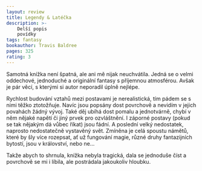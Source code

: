```yaml
---
layout: review
title: Legendy & Latéčka
description: >- 
    Delší popis
    povídky
tags: fantasy
bookauthor: Travis Baldree
pages: 325
rating: 3
---
```


Samotná knížka není špatná, ale ani mě nijak neuchvátila. Jedná se o velmi oddechové, jednoduché a originální fantasy s příjemnou atmosférou. Avšak je pár věcí, s kterými si autor neporadil úplně nejlépe. 

Rychlost budování vztahů mezi postavami je nerealistická, tím pádem se s nimi těžko ztotožňuje. Navíc jsou popsány dost povrchově a nevidím v jejich povahách žádný vývoj. Také děj ubíhá dost pomalu a jednotvárně, chybí v něm nějaké napětí či jiný prvek pro ozvláštnění. I záporné postavy (pokud se tak nějakým dá vůbec říkat) jsou fádní. A poslední velký nedostatek, naprosto nedostatečně vystavěný svět. Zmíněna je celá spoustu námětů, které by šly více rozepsat, ať už fungování magie, různé druhy fantazijních bytostí, jsou v království, nebo ne...

Takže abych to shrnula, knížka nebyla tragická, dala se jednoduše číst a povrchově se mi i líbila, ale postrádala jakoukoliv hloubku.